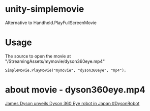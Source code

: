 unity-simplemovie
=================

Alternative to Handheld.PlayFullScreenMovie

Usage
=================

The source to open the movie at "/StreamingAssets/mymovie/dyson360eye.mp4"

```
SimpleMovie.PlayMovie("mymovie", "dyson360eye", "mp4");
```

about movie - dyson360eye.mp4
=================

[James Dyson unveils Dyson 360 Eye robot in Japan #DysonRobot](https://www.youtube.com/watch?v=4y_9V7O1pac)
